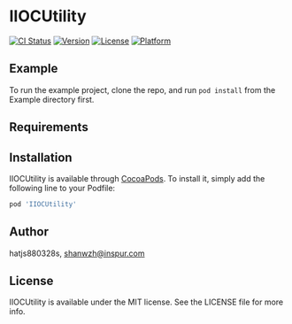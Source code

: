 # IIOCUtility

[![CI Status](https://img.shields.io/travis/hatjs880328s/IIOCUtility.svg?style=flat)](https://travis-ci.org/hatjs880328s/IIOCUtility)
[![Version](https://img.shields.io/cocoapods/v/IIOCUtility.svg?style=flat)](https://cocoapods.org/pods/IIOCUtility)
[![License](https://img.shields.io/cocoapods/l/IIOCUtility.svg?style=flat)](https://cocoapods.org/pods/IIOCUtility)
[![Platform](https://img.shields.io/cocoapods/p/IIOCUtility.svg?style=flat)](https://cocoapods.org/pods/IIOCUtility)

## Example

To run the example project, clone the repo, and run `pod install` from the Example directory first.

## Requirements

## Installation

IIOCUtility is available through [CocoaPods](https://cocoapods.org). To install
it, simply add the following line to your Podfile:

```ruby
pod 'IIOCUtility'
```

## Author

hatjs880328s, shanwzh@inspur.com

## License

IIOCUtility is available under the MIT license. See the LICENSE file for more info.
